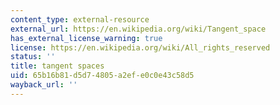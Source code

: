 ```yaml
---
content_type: external-resource
external_url: https://en.wikipedia.org/wiki/Tangent_space
has_external_license_warning: true
license: https://en.wikipedia.org/wiki/All_rights_reserved
status: ''
title: tangent spaces
uid: 65b16b81-d5d7-4805-a2ef-e0c0e43c58d5
wayback_url: ''
---
```

